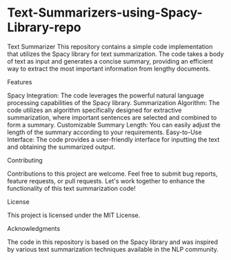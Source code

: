 # Text-Summarizers-using-Spacy-Library-repo

Text Summarizer
This repository contains a simple code implementation that utilizes the Spacy library for text summarization. The code takes a body of text as input and generates a concise summary, providing an efficient way to extract the most important information from lengthy documents.

Features

Spacy Integration: The code leverages the powerful natural language processing capabilities of the Spacy library.
Summarization Algorithm: The code utilizes an algorithm specifically designed for extractive summarization, where important sentences are selected and combined to form a summary.
Customizable Summary Length: You can easily adjust the length of the summary according to your requirements.
Easy-to-Use Interface: The code provides a user-friendly interface for inputting the text and obtaining the summarized output.


Contributing

Contributions to this project are welcome. Feel free to submit bug reports, feature requests, or pull requests. Let's work together to enhance the functionality of this text summarization code!


License

This project is licensed under the MIT License.


Acknowledgments

The code in this repository is based on the Spacy library and was inspired by various text summarization techniques available in the NLP community.
